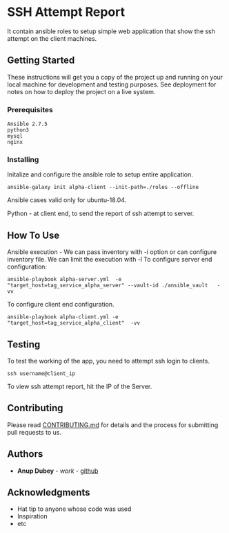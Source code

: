 # SSH Attempt Report

It contain ansible roles to setup simple web application that show the ssh attempt on the client machines.
## Getting Started

These instructions will get you a copy of the project up and running on your local machine for development and testing purposes. See deployment for notes on how to deploy the project on a live system.

### Prerequisites

```
Ansible 2.7.5
python3
mysql
nginx
```

### Installing

Initalize and configure the ansible role to setup entire application.
```
ansible-galaxy init alpha-client --init-path=./roles --offline

```
Ansible cases valid only for ubuntu-18.04.

Python - at client end, to send the report of ssh attempt to server.

## How To Use

Ansible execution - We can pass inventory with -i option or can configure inventory file. We can limit the execution with -l
To configure server end configuration:

```
ansible-playbook alpha-server.yml  -e "target_host=tag_service_alpha_server" --vault-id ./ansible_vault   -vv
```

To configure client end configuration.

```
ansible-playbook alpha-client.yml -e "target_host=tag_service_alpha_client"  -vv
```


## Testing

To test the working of the app, you need to attempt ssh login to clients.

```
ssh username@client_ip
```

To view ssh attempt report, hit the IP of the Server.


## Contributing

Please read [CONTRIBUTING.md](https://github.com/vikas-prabhakar/Assignment/blob/master/CONTRIBUTING.md) for details and the process for submitting pull requests to us.


## Authors

* **Anup Dubey** - *work* - [github](https://github.com/anup1384)


## Acknowledgments

* Hat tip to anyone whose code was used
* Inspiration
* etc
